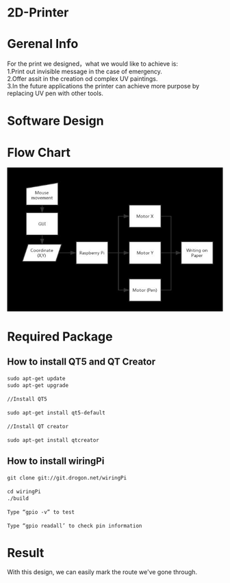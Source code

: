 # 2D-Printer

# Gerenal Info

For the print we designed，what we would like to achieve is: <br> 
 1.Print out invisible message in the case of emergency. <br> 
 2.Offer assit in the creation od complex UV paintings. <br> 
 3.In the future applications the printer can achieve more purpose by replacing UV pen with other tools.<br> 
 
 # Software Design
 
# Flow Chart
![flow chart](https://github.com/Jason2062/2D-Printer/blob/master/IMG_0833.jpeg)
# Required Package
## How to install QT5 and QT Creator
```
sudo apt-get update
sudo apt-get upgrade 

//Install QT5 

sudo apt-get install qt5-default

//Install QT creator

sudo apt-get install qtcreator
```
## How to install wiringPi

```
git clone git://git.drogon.net/wiringPi

cd wiringPi
./build

Type “gpio -v” to test

Type “gpio readall’ to check pin information
```

# Result

With this design, we can easily mark the route we've gone through.

